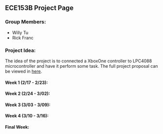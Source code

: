 ## ECE153B Project Page


### Group Members:
- Willy Tu
- Rick Franc

### Project Idea:
The idea of the project is to connected a XboxOne controller to LPC4088 microcontroller and have it perform some task. The full project proposal can be viewed in [here](https://github.com/wltu/ECE153B-Project/blob/master/ECE153B_ProjectPropoal.pdf "Project Proposal").

#### Week 1 (2/17 - 2/23):
#### Week 2 (2/24 - 3/02):
#### Week 3 (3/03 - 3/09):
#### Week 4 (3/10 - 3/16):
#### Final Week:
